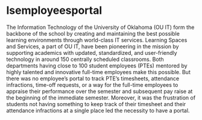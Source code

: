 # lsemployeesportal
The Information Technology of the University of Oklahoma (OU IT) form the backbone of the school by creating and maintaining the best possible learning environments through world-class IT services. Learning Spaces and Services, a part of OU IT, have been pioneering in the mission by supporting academics with updated, standardized, and user-friendly technology in around 150 centrally scheduled classrooms. Both departments having close to 100 student employees (PTEs) mentored by highly talented and innovative full-time employees make this possible. But there was no employee’s portal to track PTE’s timesheets, attendance infractions, time-off requests, or a way for the full-time employees to appraise their performance over the semester and subsequent pay raise at the beginning of the immediate semester. Moreover, it was the frustration of students not having something to keep track of their timesheet and their attendance infractions at a single place led the necessity to have a portal.
